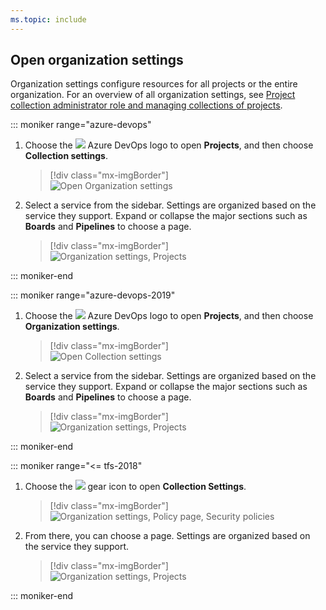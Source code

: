 ```yaml
---
ms.topic: include
---
```


## Open organization settings

Organization settings configure resources for all projects or the entire organization. For an overview of all organization settings, see [Project collection administrator role and managing collections of projects](/azure/devops/organizations/settings/about-settings#admin).

::: moniker range="azure-devops"

1.  Choose the ![](/azure/devops/media/icons/project-icon.png) Azure DevOps logo to open **Projects**, and then choose **Collection settings**.

    > [!div class="mx-imgBorder"]  
    > ![Open Organization settings](/azure/devops/media/settings/open-admin-settings-vert.png)

2.  Select a service from the sidebar. Settings are organized based on the service they support. Expand or collapse the major sections such as **Boards** and **Pipelines** to choose a page.

    > [!div class="mx-imgBorder"]  
    > ![Organization settings, Projects](/azure/devops/media/settings/admin-organization-settings.png)

::: moniker-end

::: moniker range="azure-devops-2019"

1.  Choose the ![](/azure/devops/media/icons/project-icon.png) Azure DevOps logo to open **Projects**, and then choose **Organization settings**.

    > [!div class="mx-imgBorder"]  
    > ![Open Collection settings](/azure/devops/media/settings/open-admin-settings-vert.png)

2.  Select a service from the sidebar. Settings are organized based on the service they support. Expand or collapse the major sections such as **Boards** and **Pipelines** to choose a page.

    > [!div class="mx-imgBorder"]  
    > ![Organization settings, Projects](/azure/devops/media/settings/admin-organization-settings.png)

::: moniker-end

::: moniker range="<= tfs-2018"

1.  Choose the ![](/azure/devops/media/icons/gear-icon.png) gear icon to open **Collection Settings**.

    > [!div class="mx-imgBorder"]  
    > ![Organization settings, Policy page, Security policies](/azure/devops/media/settings/open-organization-settings.png)

2.  From there, you can choose a page. Settings are organized based on the service they support.

    > [!div class="mx-imgBorder"]  
    > ![Organization settings, Projects](/azure/devops/media/settings/open-admin-settings-horizontal.png)

::: moniker-end
